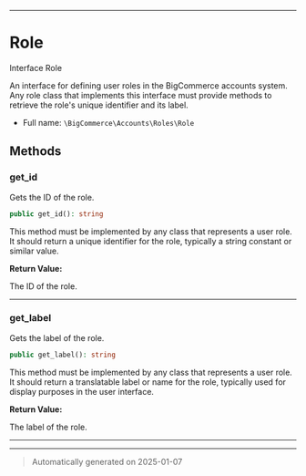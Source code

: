 ***

# Role

Interface Role

An interface for defining user roles in the BigCommerce accounts system. Any role class
that implements this interface must provide methods to retrieve the role's unique identifier
and its label.

* Full name: `\BigCommerce\Accounts\Roles\Role`



## Methods


### get_id

Gets the ID of the role.

```php
public get_id(): string
```

This method must be implemented by any class that represents a user role. It should
return a unique identifier for the role, typically a string constant or similar value.







**Return Value:**

The ID of the role.




***

### get_label

Gets the label of the role.

```php
public get_label(): string
```

This method must be implemented by any class that represents a user role. It should
return a translatable label or name for the role, typically used for display purposes
in the user interface.







**Return Value:**

The label of the role.




***


***
> Automatically generated on 2025-01-07
